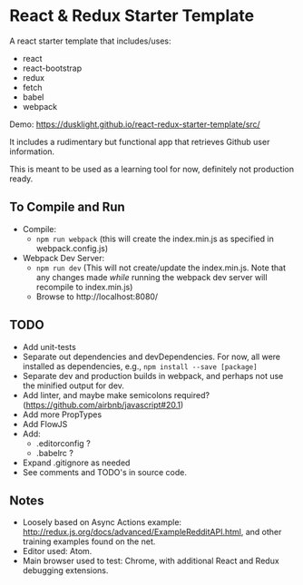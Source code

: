 # React & Redux Starter Template
A react starter template that includes/uses:
- react
- react-bootstrap
- redux
- fetch
- babel
- webpack

Demo: https://dusklight.github.io/react-redux-starter-template/src/

It includes a rudimentary but functional app that retrieves Github user information.

This is meant to be used as a learning tool for now, definitely not production ready.

## To Compile and Run
- Compile:
  - `npm run webpack` (this will create the index.min.js as specified in webpack.config.js)
- Webpack Dev Server:
  - `npm run dev` (This will not create/update the index.min.js. Note that any changes made *while* running the webpack dev server will recompile to index.min.js)
  - Browse to http://localhost:8080/

## TODO
- Add unit-tests
- Separate out dependencies and devDependencies.  For now, all were installed as dependencies, e.g., `npm install --save [package]`
- Separate dev and production builds in webpack, and perhaps not use the minified output for dev.
- Add linter, and maybe make semicolons required? (https://github.com/airbnb/javascript#20.1)
- Add more PropTypes
- Add FlowJS
- Add:
  - .editorconfig ?
  - .babelrc ?
- Expand .gitignore as needed
- See comments and TODO's in source code.

## Notes
- Loosely based on Async Actions example: http://redux.js.org/docs/advanced/ExampleRedditAPI.html, and other training examples found on the net.
- Editor used: Atom.
- Main browser used to test: Chrome, with additional React and Redux debugging extensions.
